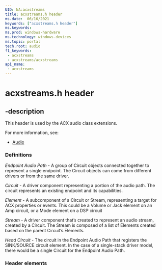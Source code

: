 ```yaml
---
UID: NA:acxstreams
title: acxstreams.h header
ms.date:  06/16/2021
keywords: ["acxstreams.h header"]
ms.keywords: 
ms.prod: windows-hardware
ms.technology: windows-devices
ms.topic: portal
tech.root: audio
f1_keywords:
 - acxstreams
 - acxstreams/acxstreams
api_name:
 - acxstreams
---
```


# acxstreams.h header


## -description

This header is used by the ACX audio class extensions.

For more information, see:

- [Audio](../_audio/index.md)


### Definitions 

*Endpoint Audio Path* - A group of Circuit objects connected together to represent a single endpoint. The Circuit objects can come from different drivers or from the same driver. 

*Circuit* - A driver component representing a portion of the audio path. The circuit represents an existing endpoint and its capabilities. 

*Element* - A subcomponent of a Circuit or Stream, representing a target for ACX properties or events. This could be a Volume or Jack element on an Amp circuit, or a Mode element on a DSP circuit 

*Stream* -  A driver component that’s created to represent an audio stream, created by a Circuit. The Stream is composed of a list of Elements created based on the parent Circuit’s Elements.  

*Head Circuit* - The circuit in the Endpoint Audio Path that registers the SINK/SOURCE circuit element. In the case of a single-stack driver model, there would be a single Circuit for the Endpoint Audio Path. 

### Header elements

